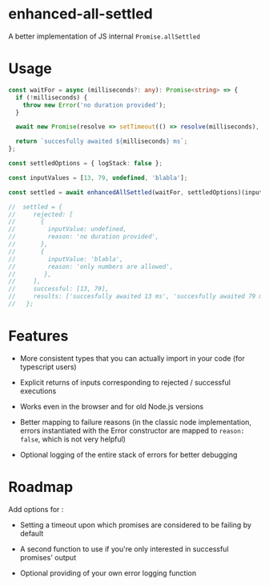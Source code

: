 # enhanced-all-settled

A better implementation of JS internal `Promise.allSettled`

# Usage

```ts
const waitFor = async (milliseconds?: any): Promise<string> => {
  if (!milliseconds) {
    throw new Error('no duration provided');
  }

  await new Promise(resolve => setTimeout(() => resolve(milliseconds), 0));

  return `succesfully awaited ${milliseconds} ms`;
};

const settledOptions = { logStack: false };

const inputValues = [13, 79, undefined, 'blabla'];

const settled = await enhancedAllSettled(waitFor, settledOptions)(inputValues);

//  settled = {
//     rejected: [
//       {
//         inputValue: undefined,
//         reason: 'no duration provided',
//       },
//       {
//         inputValue: 'blabla',
//         reason: 'only numbers are allowed',
//        },
//     ],
//     successful: [13, 79],
//     results: ['succesfully awaited 13 ms', 'succesfully awaited 79 ms'],
//   };
```

# Features

- More consistent types that you can actually import in your code (for typescript users)

- Explicit returns of inputs corresponding to rejected / successful executions

- Works even in the browser and for old Node.js versions

- Better mapping to failure reasons (in the classic node implementation, errors instantiated with the Error constructor are mapped to `reason: false`, which is not very helpful)

- Optional logging of the entire stack of errors for better debugging

# Roadmap

Add options for :

- Setting a timeout upon which promises are considered to be failing by default

- A second function to use if you're only interested in successful promises' output

- Optional providing of your own error logging function
